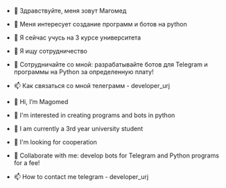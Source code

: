 - 👋 Здравствуйте, меня зовут Магомед
- 👀 Меня интересует создание программ и ботов на python
- 🌱 Я сейчас учусь на 3 курсе университета
- 💞️ Я ищу сотрудничество
- 💞️ Сотрудничайте со мной: разрабатывайте ботов для Telegram и программы на Python за определенную плату!
- 📫 Как связаться со мной телеграмм - developer_urj

- 👋 Hi, I’m Magomed
- 👀 I'm interested in creating programs and bots in python
- 🌱 I am currently a 3rd year university student
- 💞️ I'm looking for cooperation
- 💞️ Collaborate with me: develop bots for Telegram and Python programs for a fee!
- 📫 How to contact me telegram - developer_urj

<!---
MagomedObarg/MagomedObarg is a ✨ special ✨ repository because its `README.md` (this file) appears on your GitHub profile.
You can click the Preview link to take a look at your changes.
--->

